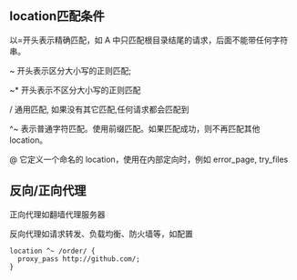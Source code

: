## location匹配条件

以=开头表示精确匹配，如 A 中只匹配根目录结尾的请求，后面不能带任何字符串。

~ 开头表示区分大小写的正则匹配;

~* 开头表示不区分大小写的正则匹配

/ 通用匹配, 如果没有其它匹配,任何请求都会匹配到

^~ 表示普通字符匹配。使用前缀匹配。如果匹配成功，则不再匹配其他location。

@ 它定义一个命名的 location，使用在内部定向时，例如 error_page, try_files

## 反向/正向代理

正向代理如翻墙代理服务器

反向代理如请求转发、负载均衡、防火墙等，如配置
```
location ^~ /order/ {
  proxy_pass http://github.com/;
}
```

